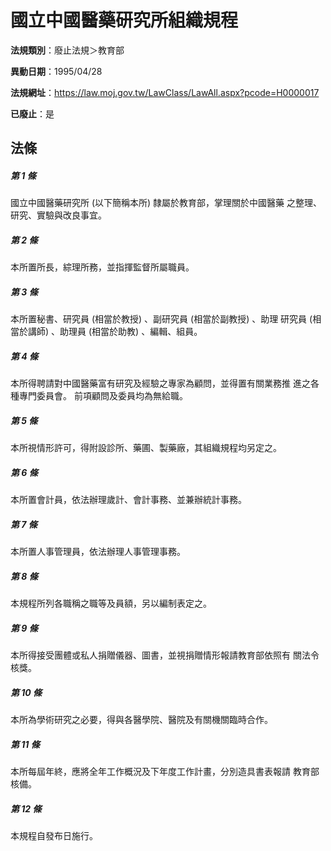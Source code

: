 # 國立中國醫藥研究所組織規程

**法規類別**：廢止法規＞教育部

**異動日期**：1995/04/28  

**法規網址**：https://law.moj.gov.tw/LawClass/LawAll.aspx?pcode=H0000017

**已廢止**：是



## 法條
##### 第 1 條
國立中國醫藥研究所 (以下簡稱本所) 隸屬於教育部，掌理關於中國醫藥
之整理、研究、實驗與改良事宜。

##### 第 2 條
本所置所長，綜理所務，並指揮監督所屬職員。

##### 第 3 條
本所置秘書、研究員 (相當於教授) 、副研究員 (相當於副教授) 、助理
研究員 (相當於講師) 、助理員 (相當於助教) 、編輯、組員。

##### 第 4 條
本所得聘請對中國醫藥富有研究及經驗之專家為顧問，並得置有關業務推
進之各種專門委員會。
前項顧問及委員均為無給職。

##### 第 5 條
本所視情形許可，得附設診所、藥圃、製藥廠，其組織規程均另定之。

##### 第 6 條
本所置會計員，依法辦理歲計、會計事務、並兼辦統計事務。

##### 第 7 條
本所置人事管理員，依法辦理人事管理事務。

##### 第 8 條
本規程所列各職稱之職等及員額，另以編制表定之。

##### 第 9 條
本所得接受團體或私人捐贈儀器、圖書，並視捐贈情形報請教育部依照有
關法令核獎。

##### 第 10 條
本所為學術研究之必要，得與各醫學院、醫院及有關機關臨時合作。

##### 第 11 條
本所每屆年終，應將全年工作概況及下年度工作計畫，分別造具書表報請
教育部核備。

##### 第 12 條
本規程自發布日施行。



